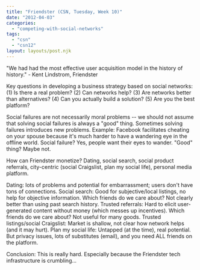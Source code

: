```yaml
---
title: "Friendster (CSN, Tuesday, Week 10)"
date: "2012-04-03"
categories: 
  - "competing-with-social-networks"
tags: 
  - "csn"
  - "csn12"
layout: layouts/post.njk
---
```


"We had had the most effective user acquisition model in the history of history." - Kent Lindstrom, Friendster

Key questions in developing a business strategy based on social networks: (1) Is there a real problem? (2) Can networks help? (3) Are networks better than alternatives? (4) Can you actually build a solution? (5) Are you the best platform?

Social failures are not necessarily moral problems -- we should not assume that solving social failures is always a "good" thing. Sometimes solving failures introduces new problems. Example: Facebook facilitates cheating on your spouse because it's much harder to have a wandering eye in the offline world. Social failure? Yes, people want their eyes to wander. "Good" thing? Maybe not.

How can Friendster monetize? Dating, social search, social product referrals, city-centric (social Craigslist, plan my social life), personal media platform.

Dating: lots of problems and potential for embarrassment; users don't have tons of connections. Social search: Good for subjective/local listings, no help for objective information. Which friends do we care about? Not clearly better than using past search history. Trusted referrals: Hard to elicit user-generated content without money (which messes up incentives). Which friends do we care about? Not useful for many goods. Trusted listings/social Craigslist: Market is shallow, not clear how network helps (and it may hurt). Plan my social life: Untapped (at the time), real potential. But privacy issues, lots of substitutes (email), and you need ALL friends on the platform.

Conclusion: This is really hard. Especially because the Friendster tech infrastructure is crumbling...
